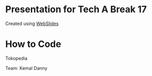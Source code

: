 # Presentation for Tech A Break 17

Created using [WebSlides](https://github.com/jlantunez/webslides/)

# How to Code
Tokopedia

Team: 
Kemal
Danny
